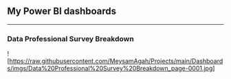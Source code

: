 ## My Power BI dashboards
----------------------------------------------------
### Data Professional Survey Breakdown
![https://raw.githubusercontent.com/MeysamAgah/Projects/main/Dashboards/imgs/Data%20Professional%20Survey%20Breakdown_page-0001.jpg]
